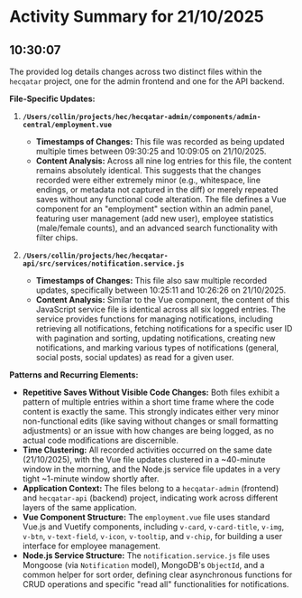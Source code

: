 # Activity Summary for 21/10/2025

## 10:30:07
The provided log details changes across two distinct files within the `hecqatar` project, one for the admin frontend and one for the API backend.

**File-Specific Updates:**

1.  **`/Users/collin/projects/hec/hecqatar-admin/components/admin-central/employment.vue`**
    *   **Timestamps of Changes:** This file was recorded as being updated multiple times between 09:30:25 and 10:09:05 on 21/10/2025.
    *   **Content Analysis:** Across all nine log entries for this file, the content remains absolutely identical. This suggests that the changes recorded were either extremely minor (e.g., whitespace, line endings, or metadata not captured in the diff) or merely repeated saves without any functional code alteration. The file defines a Vue component for an "employment" section within an admin panel, featuring user management (add new user), employee statistics (male/female counts), and an advanced search functionality with filter chips.

2.  **`/Users/collin/projects/hec/hecqatar-api/src/services/notification.service.js`**
    *   **Timestamps of Changes:** This file also saw multiple recorded updates, specifically between 10:25:11 and 10:26:26 on 21/10/2025.
    *   **Content Analysis:** Similar to the Vue component, the content of this JavaScript service file is identical across all six logged entries. The service provides functions for managing notifications, including retrieving all notifications, fetching notifications for a specific user ID with pagination and sorting, updating notifications, creating new notifications, and marking various types of notifications (general, social posts, social updates) as read for a given user.

**Patterns and Recurring Elements:**

*   **Repetitive Saves Without Visible Code Changes:** Both files exhibit a pattern of multiple entries within a short time frame where the code content is exactly the same. This strongly indicates either very minor non-functional edits (like saving without changes or small formatting adjustments) or an issue with how changes are being logged, as no actual code modifications are discernible.
*   **Time Clustering:** All recorded activities occurred on the same date (21/10/2025), with the Vue file updates clustered in a ~40-minute window in the morning, and the Node.js service file updates in a very tight ~1-minute window shortly after.
*   **Application Context:** The files belong to a `hecqatar-admin` (frontend) and `hecqatar-api` (backend) project, indicating work across different layers of the same application.
*   **Vue Component Structure:** The `employment.vue` file uses standard Vue.js and Vuetify components, including `v-card`, `v-card-title`, `v-img`, `v-btn`, `v-text-field`, `v-icon`, `v-tooltip`, and `v-chip`, for building a user interface for employee management.
*   **Node.js Service Structure:** The `notification.service.js` file uses Mongoose (via `Notification` model), MongoDB's `ObjectId`, and a common helper for sort order, defining clear asynchronous functions for CRUD operations and specific "read all" functionalities for notifications.